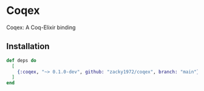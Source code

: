 # Coqex

Coqex: A Coq-Elixir binding

## Installation

```elixir
def deps do
  [
    {:coqex, "~> 0.1.0-dev", github: "zacky1972/coqex", branch: "main"}
  ]
end
```
